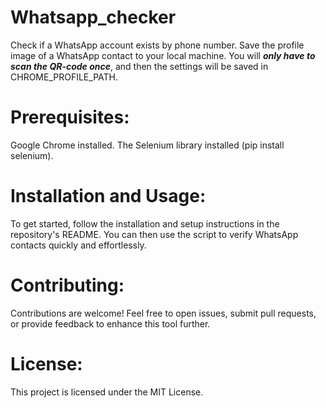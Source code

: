 # Whatsapp_checker
Check if a WhatsApp account exists by phone number. Save the profile image of a WhatsApp contact to your local machine. You will **_only have to scan the QR-code once_**, and then the settings will be saved in CHROME_PROFILE_PATH.

# Prerequisites:
Google Chrome installed.
The Selenium library installed (pip install selenium).

# Installation and Usage:
To get started, follow the installation and setup instructions in the repository's README. You can then use the script to verify WhatsApp contacts quickly and effortlessly.

# Contributing:
Contributions are welcome! Feel free to open issues, submit pull requests, or provide feedback to enhance this tool further.

# License:
This project is licensed under the MIT License.
